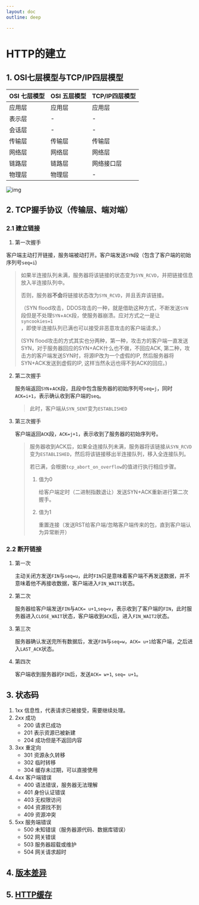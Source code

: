 ```yaml
---
layout: doc
outline: deep

---
```




# HTTP的建立

## 1. OSI七层模型与TCP/IP四层模型

| OSI 七层模型 | OSI 五层模型 | TCP/IP四层模型 |
| ------------ | ------------ | -------------- |
| 应用层       | 应用层       | 应用层         |
| 表示层       | -            | -              |
| 会话层       | -            | -              |
| 传输层       | 传输层       | 传输层         |
| 网络层       | 网络层       | 网络层         |
| 链路层       | 链路层       | 网络接口层     |
| 物理层       | 物理层       | -              |

![img](/web.png)

## 2. TCP握手协议（传输层、端对端）

 ### 2.1 建立链接

1. 第一次握手

​	客户端主动打开链接，服务端被动打开。客户端发送`SYN`段（包含了客户端的初始序列号`seq=i`)

> 如果半连接队列未满，服务器将该链接的状态变为`SYN_RCVD`，并把链接信息放入半连接队列中。
>
> 否则，服务器**不会**将链接状态改为`SYN_RCVD`，并且丢弃该链接。
>
> （SYN flood攻击，DDOS攻击的一种，就是借助这种方式，不断发送`SYN`段但是不处理`SYN`+`ACK`段，使服务器崩溃。应对方式之一是让`syncookies=1`，即使半连接队列已满也可以接受非恶意攻击的客户端请求。）
>
> (SYN flood攻击的方式其实也分两种，第一种，攻击方的客户端一直发送SYN，对于服务器回应的SYN+ACK什么也不做，不回应ACK, 第二种，攻击方的客户端发送SYN时，将源IP改为一个虚假的IP, 然后服务器将SYN+ACK发送到虚假的IP, 这样当然永远也得不到ACK的回应。)

2. 第二次握手

   服务端返回`SYN`+`ACK`段，且段中包含服务器的初始序列号`seq=j`，同时`ACK=i+1`，表示确认收到客户端的`seq`。

   > 此时，客户端从`SYN_SENT`变为`ESTABLISHED`

3. 第三次握手

   客户端返回`ACK`段，`ACK=j+1`，表示收到了服务器的初始序列号。

   > 服务器收到ACK后，如果全连接队列未满，服务器将该链接从`SYN_RCVD`变为`ESTABLISHED`，然后将该链接移出半连接队列，移入全连接队列。
   >
   > 若已满，会根据`tcp_abort_on_overflow`的值进行执行相应步骤。
   >
   >  1. 值为0
   >
   >     给客户端定时（二进制指数退让）发送SYN+ACK重新进行第二次握手。
   >
   >  2. 值为1
   >
   >     重置连接（发送RST给客户端/忽略客户端传来的包，直到客户端认为异常断开）

### 2.2 断开链接

1. 第一次

   主动关闭方发送`FIN`与`seq=u`，此时`FIN`只是意味着客户端不再发送数据，并不意味着他不再接收数据，客户端进入`FIN_WAIT1`状态。

2. 第二次

   服务器给客户端发送`FIN`与`ACK= u+1`,`seq=v`，表示收到了客户端的`FIN`，此时服务器进入`CLOSE_WAIT`状态，客户端收到`ACK`后，进入`FIN_WAIT2`状态。

3. 第三次

   服务器确认发送完所有数据后，发送`FIN`与`seq=w`，`ACK= u+1`给客户端，之后进入`LAST_ACK`状态。

4. 第四次

   客户端收到服务器的`FIN`后，发送`ACK= w+1`, `seq= u+1`。

## 3. 状态码

1. 1xx 信息性，代表请求已被接受，需要继续处理。
2. 2xx 成功
   - 200 请求已成功
   - 201 表示资源已被新建
   - 204 成功但是不返回内容
3. 3xx 重定向
   - 301 资源永久转移
   - 302 临时转移
   - 304 缓存未过期，可以直接使用
4. 4xx 客户端错误
   - 400 语法错误，服务器无法理解
   - 401 身份认证错误
   - 403 无权限访问
   - 404 资源找不到
   - 409 资源冲突
5. 5xx 服务端错误
   - 500 未知错误（服务器源代码、数据库错误）
   - 502 网关错误
   - 503 服务器超载或维护
   - 504 网关请求超时



## 4. [版本差异](/Web/HTTP版本差异)

## 5. [HTTP缓存](/Web/HTTP缓存)



